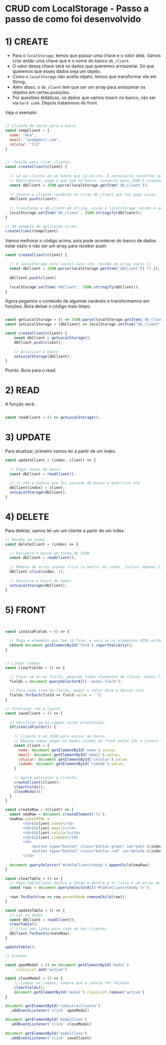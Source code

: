 # CRUD com LocalStorage - Passo a passo de como foi desenvolvido


# 1) CREATE

* Para o `localStorage`, temos que passar uma chave e o valor dela. Vamos criar então uma chave que é o nome do banco `db_client`. 
* O valor dessa chave será os dados que queremos armazenar. Só que queremos que esses dados seja um objeto. 
* Como o `localStorage` não aceita objeto, temos que transformar ele em String. 
* Além disso, o `db_client` tem que ser um array para armazenar os objetos em certas posições.
* Por questões didáticas, os dados que vamos inserir no banco, vão ser via `hard code`. Depois trataremos do front.

Veja o exemplo:

```js

// Cliente de teste para o banco
const tempClient = {
  nome: "Ana",
  email: "ana@gmail.com",
  celular: "111"
}


//  Função para criar cliente:
const createClient(client) {
  
  // Lê um cliente em um banco que já existe. É necessário converter para JSON para funcionar o .push
  // Basicamente: pega o que tem no banco, converte para JSON e armazena na varíavel client:
  const dbClient = JSON.parse(localStorage.getItem('db_client'));
  
  // Insere o cliente recebido no array db_client que foi pego acima
  dbClient.push(client);
  
  // Transforma o db_client em String, assim o localStorage recebe o array na chave
  localStorage.setItem('db_client', JSON.stringify(dbClient));
}

// Um exemplo do aplicação acima:
createClient(tempClient)

```

Vamos melhorar o código acima, pois pode acontecer do banco de dados estar vazio e não ser um array para receber push:


```js
const createClient(client) {
  
  // O localStorage está vazio? Caso sim, recebe um array vazio []
  const dbClient = JSON.parse(localStorage.getItem('dbClient')) ?? [];
  
  dbClient.push(client)
  
  localStorage.setItem('dbClient', JSON.stringify(dbClient));
}
```

Agora pegamos o conteúdo de algumas variáveis e transformamos em funções. Bora deixar o código mais limpo:

```js

const getLocalStorage = () => JSON.parse(localStorage.getItem('db_client')) ?? [];
const setLocalStorage = (dbClient) => localStorage.setItem("db_client", JSON.stringify(dbClient));

const createClient(client) {
    const dbClient = getLocalStorage();
    dbClient.push(client);
    
    // Atualizar o banco
    setLocalStorage(dbClient);
}
```

Pronto. Bora para o read.

# 2) READ

A função será:

```js

const readClient = () => getLocalStorage();

```

# 3) UPDATE
Para atualizar, primeiro vamos ler a partir de um index.

```js
const updateClient = (index, client) => {
  
  // Pegar dados do banco
  const dbClient = readClient();
  
  // ir até o índice que foi passado do banco e modificar ele
  dbClient[index] = client;
  setLocalStorage(dbClient);
}
```

# 4) DELETE

Para deletar, vamos ler um um cliente a partir de um index.

```js
// Recebe um index
const deleteClient = (index) => {

  // Recupera o banco em forma de JSON
  const dbClient = readClient();
  
  // Remove do array usando slice (a partir do index, incluir apenas 1)
  dbClient.slice(index, 1);
  
  // Atualiza o banco de dados
  setLocalStorage(dbClient);
}
```
# 5) FRONT

```js


const isValidFields = () => {

  // Pega o elemento que tem id form, e veja se os elementos HTML estão preenchidos
  return document.getElementById('form').reportValidity();
}


// Limpar campos
const clearFields = () => {

  // Criar um array fields, pegando todos elementos de classe .modal-fields
  fields = document.querySelectorAll('.modal-field');
  
  // Para cada item do fields, pegar o valor dele e deixar nulo
  fields.forEach(field => field.value = '');
}

// Interação com o layout
const saveClient = () => {
  
  // Verificar se os campos estão preenchidos
  if(isValidFields()) {
    
    // Cliente é um JSON para enviar ao banco
    // Abaixo vamos pegar os dados vindos do front pelos ids e inseri-los
    const client = {
      nome: document.getElementById('nome').value;
      email: document.getElementById('email').value;
      celular: document.getElementById('celular').value;
      cidade: document.getElementById('cidade').value;
    }
    
    // Agora adicionar o cliente:
    createClient(client);
    clearFields();
    closeModal();
  }
}

const createRow = (client) => {
  const newRow = document.createElement('tr');
  newRow.innerHTML = `
        <td>${client.nome}</td>
        <td>${client.email}</td>
        <td>${client.celular}</td>
        <td>${client.cidade}</td>
        <td>
            <button type="button" class="button green" id="edit-${index}">Editar</button>
            <button type="button" class="button red" id="delete-${index}" >Excluir</button>
        </td>
  `
  document.querySelector('#tableClient>tbody').appenChild(newRow);
}

const clearTable = () => {
  // Pego tableClient dentro a tbody e dentro a tr (isso é um array de elementos)
  const rows = document.querySelectorAll('#tableClient>tbody tr');
  
  rows.forEach(row => row.parentNode.removeChild(row));
}

const updateTable = () => {
  // Ler os dados
  const dbClient = readClient();
  clearTable();
  // Criar uma linha para cada um dos clientes
  dbClient.forEach(createRow);
}

updateTable();

// Eventos

const openModal = () => document.getElementById('modal')
    .classList.add('active')

const closeModal = () => {
    // Limpar os campos, sempre que a janela for fechada
    clearFields();
    document.getElementById('modal').classList.remove('active')
}

document.getElementById('cadastrarCliente')
  .addEventListener('click' openModal)
  
document.getElementById('modalClose')
  .addEventListener('click' closeModal)
  
document.getElementById('modalClose')
  .addEventListener('click' saveClient)
  

```
